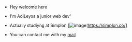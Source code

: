 - Hey welcome here
- I'm AoiLeyos a junior web dev'
- Actually studiyng at Simplon [![image](https://github.com/AoiLeyos/AoiLeyos/assets/160428056/01acef3a-05f1-4c40-be56-5f47f2519d2d)(https://simplon.co/]

- You can contact me with my [mail](Romdz01@gmail.com)
